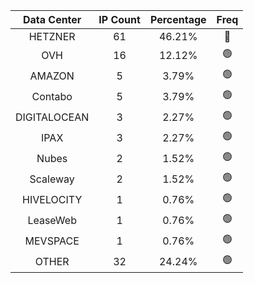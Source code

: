 | Data Center | IP Count | Percentage | Freq |
|:------------:|:--------:|:-----------:|:-----:|
| HETZNER | 61 | 46.21% | 🔴 |
| OVH | 16 | 12.12% | 🟢 |
| AMAZON | 5 | 3.79% | 🟢 |
| Contabo | 5 | 3.79% | 🟢 |
| DIGITALOCEAN | 3 | 2.27% | 🟢 |
| IPAX | 3 | 2.27% | 🟢 |
| Nubes | 2 | 1.52% | 🟢 |
| Scaleway | 2 | 1.52% | 🟢 |
| HIVELOCITY | 1 | 0.76% | 🟢 |
| LeaseWeb | 1 | 0.76% | 🟢 |
| MEVSPACE | 1 | 0.76% | 🟢 |
| OTHER | 32 | 24.24% | 🟢 |